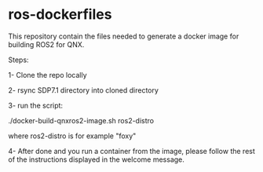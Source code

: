 # ros-dockerfiles

This repository contain the files needed to generate a docker image for building ROS2 for QNX.

Steps:

1- Clone the repo locally

2- rsync SDP7.1 directory into cloned directory

3- run the script:

./docker-build-qnxros2-image.sh ros2-distro

where ros2-distro is for example "foxy"

4- After done and you run a container from the image, please follow the rest of the instructions displayed in the welcome message.

